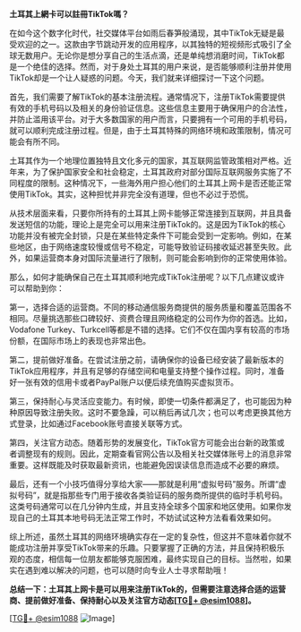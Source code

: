 **土耳其上網卡可以註冊TikTok嗎？**

在如今这个数字化时代，社交媒体平台如雨后春笋般涌现，其中TikTok无疑是最受欢迎的之一。这款由字节跳动开发的应用程序，以其独特的短视频形式吸引了全球无数用户。无论你是想分享自己的生活点滴，还是单纯想消磨时间，TikTok都是一个绝佳的选择。然而，对于身处土耳其的用户来说，是否能够顺利注册并使用TikTok却是一个让人疑惑的问题。今天，我们就来详细探讨一下这个问题。

首先，我们需要了解TikTok的基本注册流程。通常情况下，注册TikTok需要提供有效的手机号码以及相关的身份验证信息。这些信息主要用于确保用户的合法性，并防止滥用该平台。对于大多数国家的用户而言，只要拥有一个可用的手机号码，就可以顺利完成注册过程。但是，由于土耳其特殊的网络环境和政策限制，情况可能会有所不同。

土耳其作为一个地理位置独特且文化多元的国家，其互联网监管政策相对严格。近年来，为了保护国家安全和社会稳定，土耳其政府对部分国际互联网服务实施了不同程度的限制。这种情况下，一些海外用户担心他们的土耳其上网卡是否还能正常使用TikTok。其实，这种担忧并非完全没有道理，但也不必过于恐慌。

从技术层面来看，只要你所持有的土耳其上网卡能够正常连接到互联网，并且具备发送短信的功能，理论上是完全可以用来注册TikTok的。这是因为TikTok的核心功能并没有被完全封锁，只是在某些特定条件下可能会受到一定影响。例如，在某些地区，由于网络速度较慢或信号不稳定，可能导致验证码接收延迟甚至失败。此外，如果运营商本身对国际流量进行了限制，则可能会影响到你的正常使用体验。

那么，如何才能确保自己在土耳其顺利地完成TikTok注册呢？以下几点建议或许可以帮助到你：

第一，选择合适的运营商。不同的移动通信服务商提供的服务质量和覆盖范围各不相同。尽量挑选那些口碑较好、资费合理且网络稳定的公司作为你的首选。比如，Vodafone Turkey、Turkcell等都是不错的选择。它们不仅在国内享有较高的市场份额，在国际市场上的表现也非常出色。

第二，提前做好准备。在尝试注册之前，请确保你的设备已经安装了最新版本的TikTok应用程序，并且有足够的存储空间和电量支持整个操作过程。同时，准备好一张有效的信用卡或者PayPal账户以便后续充值购买虚拟货币。

第三，保持耐心与灵活应变能力。有时候，即使一切条件都满足了，也可能因为种种原因导致注册失败。这时不要急躁，可以稍后再试几次；也可以考虑更换其他方式登录，比如通过Facebook账号直接关联等方式。

第四，关注官方动态。随着形势的发展变化，TikTok官方可能会出台新的政策或者调整现有的规则。因此，定期查看官网公告以及相关社交媒体账号上的消息非常重要。这样既能及时获取最新资讯，也能避免因误读信息而造成不必要的麻烦。

最后，还有一个小技巧值得分享给大家——那就是利用“虚拟号码”服务。所谓“虚拟号码”，就是指那些专门用于接收各类验证码的服务商所提供的临时手机号码。这类号码通常可以在几分钟内生成，并且支持全球多个国家和地区使用。如果你发现自己的土耳其本地号码无法正常工作时，不妨试试这种方法看看效果如何。

综上所述，虽然土耳其的网络环境确实存在一定的复杂性，但这并不意味着你就不能成功注册并享受TikTok带来的乐趣。只要掌握了正确的方法，并且保持积极乐观的态度，相信每一位朋友都能够克服困难，最终实现自己的目标。当然啦，如果实在遇到难以解决的问题，也可以随时向专业人士寻求帮助哦！

**总结一下：土耳其上网卡是可以用来注册TikTok的，但需要注意选择合适的运营商、提前做好准备、保持耐心以及关注官方动态[[TG💪+ @esim1088](https://t.me/s/esim1088)]。**

[[TG💪+ @esim1088](https://t.me/s/esim1088) ![Image](https://i.postimg.cc/4NQfJmqS/Snipaste-2025-05-13-00-14-12.png)]